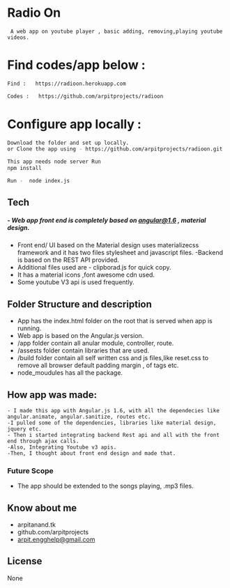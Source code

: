 # Radio On 

``` A web app on youtube player , basic adding, removing,playing youtube videos.```

# Find codes/app below : 


```sh
Find :   https://radioon.herokuapp.com
```

```sh
Codes :   https://github.com/arpitprojects/radioon
```
# Configure app locally : 

```sh
Download the folder and set up locally.
or Clone the app using - https://github.com/arpitprojects/radioon.git
```
```sh
This app needs node server Run
npm install
```
```sh
Run -  node index.js
```

## Tech

##### - Web app front end is completely based on angular@1.6 , material design.
 - Front end/ UI based on the Material design uses materializecss framework and it has two files stylesheet and javascript files.
 -Backend is based on the REST API provided.
 - Additional files used are - clipborad.js for quick copy.
 - It has a material icons ,font awesome cdn used.
 - Some youtube V3 api is used frequently.

## Folder Structure and description
- App has the index.html folder on the root that is served when app is running.
- Web app is based on the Angular.js version.
- /app folder contain all anular module, controller, route.
- /assests folder contain libraries that are used.
- /build folder contain all self written css and js files,like reset.css to remove all browser default padding margin , of tags etc.
- node_moudules has all the package.



## How app was made:
    - I made this app with Angular.js 1.6, with all the dependecies like angular.animate, angular.sanitize, routes etc.
    -I pulled some of the dependencies, libraries like material design, jquery etc.
    - Then i started integrating backend Rest api and all with the front end through ajax calls.
    -Also, Integrating Youtube v3 apis. 
    -Then, I thought about front end design and made that.

### Future Scope 
- The app should be extended to the songs playing, .mp3 files. 

## Know about me 
- arpitanand.tk
- github.com/arpitprojects
- arpit.engghelp@gmail.com

License
----
None
